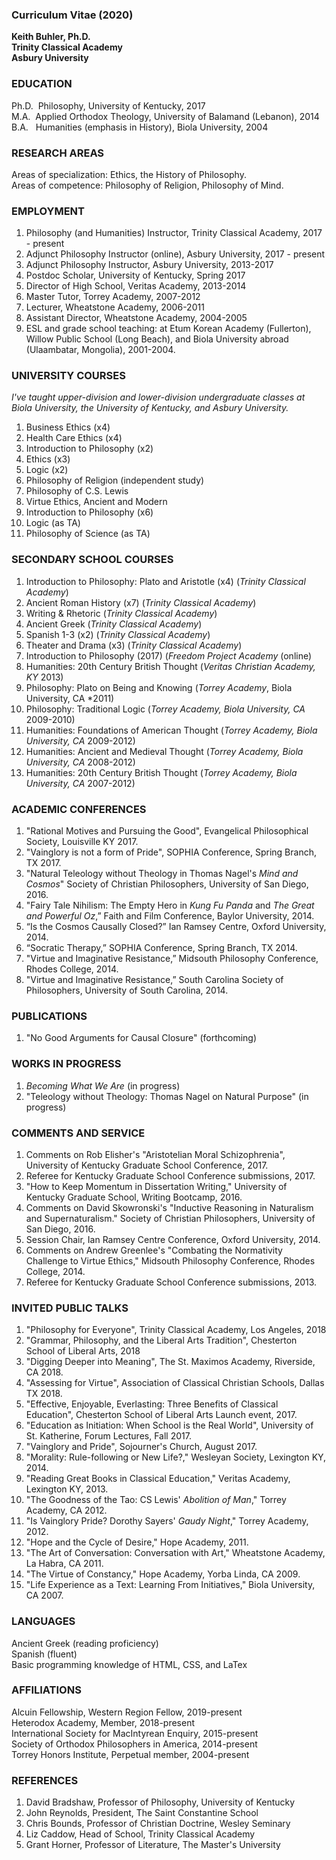 ### Curriculum Vitae (2020)
**Keith Buhler, Ph.D.**  
**Trinity Classical Academy**  
**Asbury University**  


### EDUCATION

Ph.D.&nbsp;  Philosophy, University of Kentucky, 2017    
M.A.&nbsp; Applied Orthodox Theology, University of Balamand (Lebanon), 2014         
B.A.&nbsp;&nbsp; Humanities (emphasis in History), Biola University, 2004


### RESEARCH AREAS
Areas of specialization: Ethics, the History of Philosophy.     
Areas of competence:  Philosophy of Religion, Philosophy of Mind. 



### EMPLOYMENT
1. Philosophy (and Humanities) Instructor, Trinity Classical Academy, 2017 - present 
2. Adjunct Philosophy Instructor (online), Asbury University, 2017 - present
2. Adjunct Philosophy Instructor, Asbury University, 2013-2017
1. Postdoc Scholar, University of Kentucky,  Spring 2017 
3. Director of High School, Veritas Academy, 2013-2014
4. Master Tutor, Torrey Academy, 2007-2012
6. Lecturer, Wheatstone Academy, 2006-2011
6. Assistant Director, Wheatstone Academy, 2004-2005
7. ESL and grade school teaching: at Etum Korean Academy (Fullerton), Willow Public School (Long Beach), and Biola University abroad (Ulaambatar, Mongolia), 2001-2004. 



  
### UNIVERSITY COURSES  

*I've taught upper-division and lower-division undergraduate classes at Biola University, the University of Kentucky, and Asbury University.*

1. Business Ethics  (x4)
2. Health Care Ethics (x4)
3. Introduction to Philosophy (x2)
4. Ethics (x3)
5. Logic (x2)
6. Philosophy of Religion (independent study)
7. Philosophy of C.S. Lewis 
8. Virtue Ethics, Ancient and Modern 
9. Introduction to Philosophy (x6)
10. Logic (as TA)
11. Philosophy of Science (as TA)



### SECONDARY SCHOOL COURSES

1. Introduction to Philosophy: Plato and Aristotle (x4)  (*Trinity Classical Academy*)
1. Ancient Roman History (x7) (*Trinity Classical Academy*)
2. Writing & Rhetoric (*Trinity Classical Academy*)
3. Ancient Greek  (*Trinity Classical Academy*)
4. Spanish 1-3      (x2) (*Trinity Classical Academy*)
7. Theater and Drama (x3)   (*Trinity Classical Academy*)
8. Introduction to Philosophy (2017) (*Freedom Project Academy* (online)
9. Humanities: 20th Century British Thought (*Veritas Christian Academy, KY* 2013)
13. Philosophy: Plato on Being and Knowing (*Torrey Academy*, Biola University, CA *2011)
14. Philosophy: Traditional Logic  (*Torrey Academy, Biola University, CA* 2009-2010)
15. Humanities: Foundations of American Thought  (*Torrey Academy, Biola University, CA* 2009-2012)
16. Humanities: Ancient and Medieval Thought  (*Torrey Academy, Biola University, CA* 2008-2012)
17. Humanities: 20th Century British Thought  (*Torrey Academy, Biola University, CA* 2007-2012)








### ACADEMIC CONFERENCES

1. "Rational Motives and Pursuing the Good", Evangelical Philosophical Society, Louisville KY 2017.
2. "Vainglory is not a form of Pride", SOPHIA Conference, Spring Branch, TX 2017.
3. "Natural Teleology without Theology in Thomas Nagel's *Mind and Cosmos*" Society of Christian Philosophers, University of San Diego, 2016.
4. "Fairy Tale Nihilism: The Empty Hero in *Kung Fu Panda* and *The Great and Powerful Oz*,”  Faith and Film Conference, Baylor University, 2014.
5. “Is the Cosmos Causally Closed?” Ian Ramsey Centre, Oxford University, 2014.
6. “Socratic Therapy,” SOPHIA Conference, Spring Branch, TX 2014.
7. "Virtue and Imaginative Resistance,” Midsouth Philosophy Conference, Rhodes College, 2014.
8. "Virtue and Imaginative Resistance,” South Carolina Society of Philosophers, University of South Carolina, 2014.


### PUBLICATIONS
1. "No Good Arguments for Causal Closure" (forthcoming)

### WORKS IN PROGRESS
1. *Becoming What We Are* (in progress)
3. "Teleology without Theology: Thomas Nagel on Natural Purpose" (in progress)



### COMMENTS AND SERVICE

1. Comments on Rob Elisher's "Aristotelian Moral Schizophrenia", University of Kentucky Graduate School Conference, 2017.
1. Referee for Kentucky Graduate School Conference submissions, 2017.
2. "How to Keep Momentum in Dissertation Writing," University of Kentucky Graduate School, Writing Bootcamp, 2016. 
2. Comments on David Skowronski's "Inductive Reasoning in Naturalism and Supernaturalism." Society of Christian Philosophers, University of San Diego, 2016.
3. Session Chair, Ian Ramsey Centre Conference, Oxford University, 2014.
2. Comments on Andrew Greenlee's "Combating the Normativity Challenge to Virtue Ethics," Midsouth Philosophy Conference, Rhodes College, 2014.
4. Referee for Kentucky Graduate School Conference submissions, 2013.


  


### INVITED PUBLIC TALKS

1. "Philosophy for Everyone", Trinity Classical Academy, Los Angeles, 2018 
2. "Grammar, Philosophy, and the Liberal Arts Tradition", Chesterton School of Liberal Arts, 2018 
3. "Digging Deeper into Meaning", The St. Maximos Academy, Riverside, CA 2018.
1. "Assessing for Virtue", Association of Classical Christian Schools, Dallas TX 2018.
1. "Effective, Enjoyable, Everlasting: Three Benefits of Classical Education", Chesterton School of Liberal Arts Launch event, 2017. 
2. "Education as Initiation: When School is the Real World", University of St. Katherine, Forum Lectures, Fall 2017.
2. "Vainglory and Pride", Sojourner's Church, August 2017.
2. "Morality: Rule-following or New Life?," Wesleyan Society, Lexington KY, 2014.
2. "Reading Great Books in Classical Education," Veritas Academy, Lexington KY, 2013.
3. "The Goodness of the Tao: CS Lewis' *Abolition of Man*," Torrey Academy, CA  2012.
4. "Is Vainglory Pride? Dorothy Sayers' *Gaudy Night*," Torrey Academy, 2012.
5. "Hope and the Cycle of Desire," Hope Academy, 2011.
6. "The Art of Conversation: Conversation with Art," Wheatstone Academy, La Habra, CA 2011.
7. "The Virtue of Constancy," Hope Academy, Yorba Linda, CA 2009.
8. "Life Experience as a Text: Learning From Initiatives," Biola University, CA 2007.


### LANGUAGES
Ancient Greek (reading proficiency)  
Spanish (fluent)      
Basic programming knowledge of HTML, CSS, and LaTex    

### AFFILIATIONS
Alcuin Fellowship, Western Region Fellow, 2019-present    
Heterodox Academy, Member, 2018-present  
International Society for MacIntyrean Enquiry, 2015-present         
Society of Orthodox Philosophers in America, 2014-present    
Torrey Honors Institute, Perpetual member, 2004-present     


### REFERENCES

1. David Bradshaw, Professor of Philosophy, University of Kentucky 
2. John Reynolds, President, The Saint Constantine School
4. Chris Bounds, Professor of Christian Doctrine, Wesley Seminary  
5. Liz Caddow, Head of School, Trinity Classical Academy
6. Grant Horner, Professor of Literature, The Master's University  